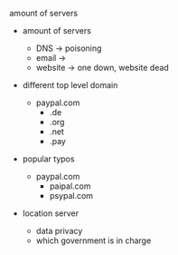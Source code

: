 amount of servers

- amount of servers
	- DNS -> poisoning
	- email -> 
	- website -> one down, website dead

- different top level domain
	- paypal.com
		- .de
		- .org
		- .net
		- .pay

- popular typos
	- paypal.com
		- paipal.com
		- psypal.com

- location server
	- data privacy
	- which government is in charge